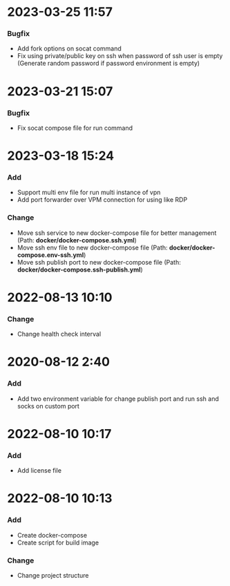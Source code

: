 # 2023-03-25 11:57

### Bugfix

- Add fork options on socat command
- Fix using private/public key on ssh when password of ssh user is empty (Generate random password if password environment is empty)

# 2023-03-21 15:07

### Bugfix

- Fix socat compose file for run command

# 2023-03-18 15:24

### Add

- Support multi env file for run multi instance of vpn
- Add port forwarder over VPM connection for using like RDP

### Change

- Move ssh service to new docker-compose file for better management (Path: **docker/docker-compose.ssh.yml**)
- Move ssh env file to new docker-compose file (Path: **docker/docker-compose.env-ssh.yml**)
- Move ssh publish port to new docker-compose file (Path: **docker/docker-compose.ssh-publish.yml**)

# 2022-08-13 10:10

### Change

- Change health check interval

# 2020-08-12 2:40

### Add

- Add two environment variable for change publish port and run ssh and socks on custom port

# 2022-08-10 10:17

### Add

- Add license file

# 2022-08-10 10:13

### Add

- Create docker-compose
- Create script for build image

### Change

- Change project structure
